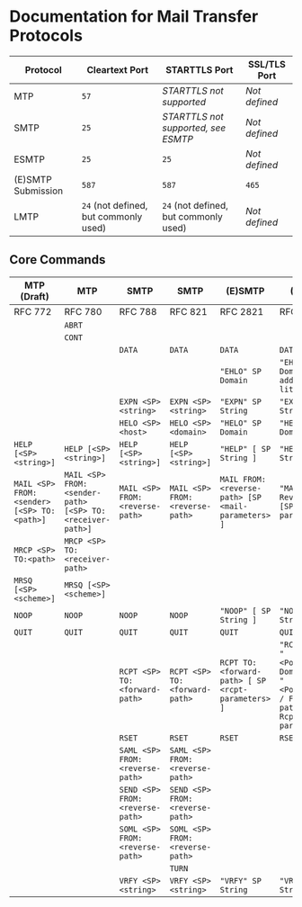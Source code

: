 # Documentation for Mail Transfer Protocols

| Protocol | Cleartext Port | STARTTLS Port | SSL/TLS Port |
| - | - | - | - |
| MTP | `57` | *STARTTLS not supported* | *Not defined* |
| SMTP | `25` | *STARTTLS not supported, see ESMTP* | *Not defined* |
| ESMTP | `25` | `25` | *Not defined* |
| (E)SMTP Submission | `587` | `587` | `465` |
| LMTP | `24` (not defined, but commonly used) | `24` (not defined, but commonly used) | *Not defined* |

## Core Commands

| MTP (Draft) | MTP | SMTP | SMTP | (E)SMTP | (E)SMTP |
| - | - | - | - | - | - |
| RFC 772 | RFC 780 | RFC 788 | RFC 821 | RFC 2821 | RFC 5321 |
| | `ABRT` |
| | `CONT` |
| | | `DATA` | `DATA` | `DATA` | `DATA` |
| | | | | `"EHLO" SP Domain` | `"EHLO" SP ( Domain / address-literal )` |
| | | `EXPN <SP> <string>` | `EXPN <SP> <string>` | `"EXPN" SP String` | `"EXPN" SP String` |
| | | `HELO <SP> <host>` | `HELO <SP> <domain>` | `"HELO" SP Domain` | `"HELO" SP Domain` |
| `HELP [<SP> <string>]` | `HELP [<SP> <string>]` | `HELP [<SP> <string>]` | `HELP [<SP> <string>]` | `"HELP" [ SP String ]` | `"HELP" [ SP String ]` |
| `MAIL <SP> FROM:<sender> [<SP> TO:<path>]` | `MAIL <SP> FROM:<sender-path> [<SP> TO:<receiver-path>]` | `MAIL <SP> FROM:<reverse-path>` | `MAIL <SP> FROM:<reverse-path>` | `MAIL FROM:<reverse-path> [SP <mail-parameters> ]` | `"MAIL FROM:" Reverse-path [SP Mail-parameters]`
| `MRCP <SP> TO:<path>` | `MRCP <SP> TO:<receiver-path>` |
| `MRSQ [<SP> <scheme>]` | `MRSQ [<SP> <scheme>]` |
| `NOOP` | `NOOP` | `NOOP` | `NOOP` | `"NOOP" [ SP String ]` | `"NOOP" [ SP String ]` |
| `QUIT` | `QUIT` | `QUIT` | `QUIT` | `QUIT` | `QUIT` |
| | | `RCPT <SP> TO:<forward-path>` | `RCPT <SP> TO:<forward-path>` | `RCPT TO:<forward-path> [ SP <rcpt-parameters> ]` | `"RCPT TO:" ( "<Postmaster@" Domain ">" / "<Postmaster>" / Forward-path ) [SP Rcpt-parameters]`
| | | `RSET` | `RSET` | `RSET` | `RSET` |
| | | `SAML <SP> FROM:<reverse-path>` | `SAML <SP> FROM:<reverse-path>` |
| | | `SEND <SP> FROM:<reverse-path>` | `SEND <SP> FROM:<reverse-path>` |
| | | `SOML <SP> FROM:<reverse-path>` | `SOML <SP> FROM:<reverse-path>` |
| | | | `TURN` |
| | | `VRFY <SP> <string>` | `VRFY <SP> <string>` | `"VRFY" SP String` | `"VRFY" SP String` |
